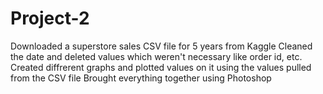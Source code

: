 # Project-2
Downloaded a superstore sales CSV file for 5 years from Kaggle
Cleaned the date and deleted values which weren't necessary like order id, etc.
Created diffrerent graphs and plotted values on it using the values pulled from the CSV file
Brought everything together using Photoshop
